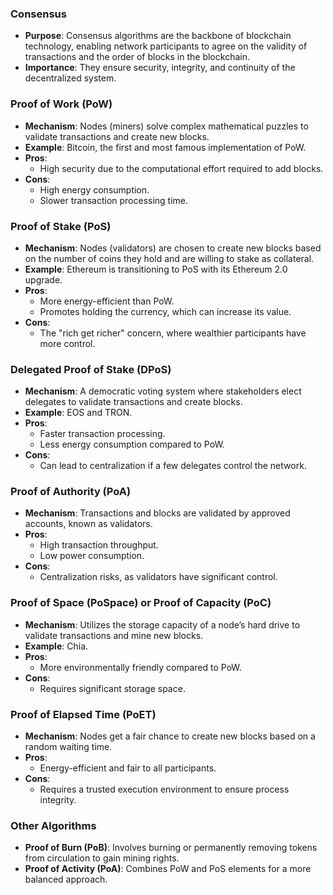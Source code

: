 ### Consensus
- **Purpose**: Consensus algorithms are the backbone of blockchain technology, enabling network participants to agree on the validity of transactions and the order of blocks in the blockchain.
- **Importance**: They ensure security, integrity, and continuity of the decentralized system.

### Proof of Work (PoW)
- **Mechanism**: Nodes (miners) solve complex mathematical puzzles to validate transactions and create new blocks.
- **Example**: Bitcoin, the first and most famous implementation of PoW.
- **Pros**:
  - High security due to the computational effort required to add blocks.
- **Cons**:
  - High energy consumption.
  - Slower transaction processing time.

### Proof of Stake (PoS)
- **Mechanism**: Nodes (validators) are chosen to create new blocks based on the number of coins they hold and are willing to stake as collateral.
- **Example**: Ethereum is transitioning to PoS with its Ethereum 2.0 upgrade.
- **Pros**:
  - More energy-efficient than PoW.
  - Promotes holding the currency, which can increase its value.
- **Cons**:
  - The "rich get richer" concern, where wealthier participants have more control.

### Delegated Proof of Stake (DPoS)
- **Mechanism**: A democratic voting system where stakeholders elect delegates to validate transactions and create blocks.
- **Example**: EOS and TRON.
- **Pros**:
  - Faster transaction processing.
  - Less energy consumption compared to PoW.
- **Cons**:
  - Can lead to centralization if a few delegates control the network.

### Proof of Authority (PoA)
- **Mechanism**: Transactions and blocks are validated by approved accounts, known as validators.
- **Pros**:
  - High transaction throughput.
  - Low power consumption.
- **Cons**:
  - Centralization risks, as validators have significant control.

### Proof of Space (PoSpace) or Proof of Capacity (PoC)
- **Mechanism**: Utilizes the storage capacity of a node’s hard drive to validate transactions and mine new blocks.
- **Example**: Chia.
- **Pros**:
  - More environmentally friendly compared to PoW.
- **Cons**:
  - Requires significant storage space.

### Proof of Elapsed Time (PoET)
- **Mechanism**: Nodes get a fair chance to create new blocks based on a random waiting time.
- **Pros**:
  - Energy-efficient and fair to all participants.
- **Cons**:
  - Requires a trusted execution environment to ensure process integrity.

### Other Algorithms
- **Proof of Burn (PoB)**: Involves burning or permanently removing tokens from circulation to gain mining rights.
- **Proof of Activity (PoA)**: Combines PoW and PoS elements for a more balanced approach.